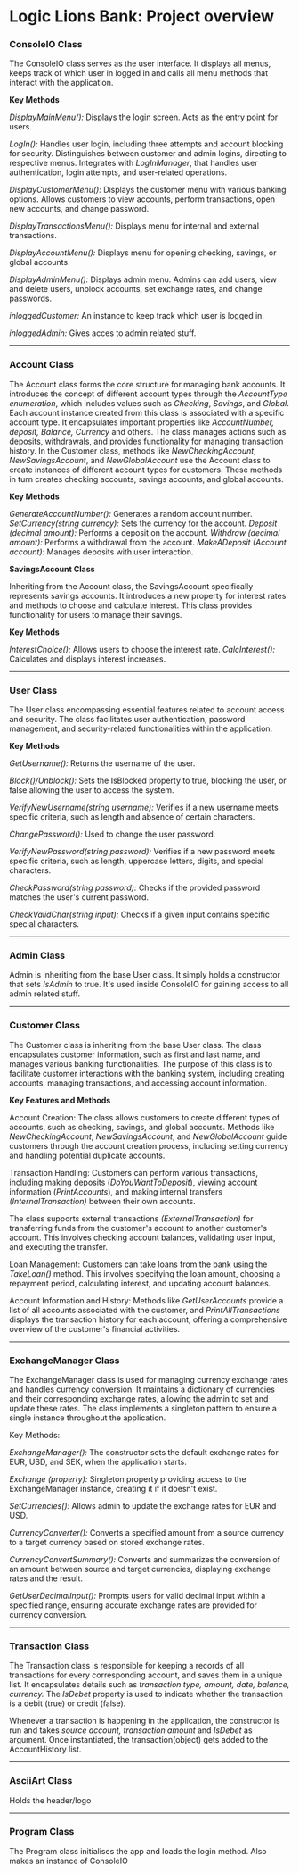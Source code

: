 # Logic Lions Bank: Project overview

### ConsoleIO Class

The ConsoleIO class serves as the user interface. It displays all menus, keeps track of which user in logged in and calls all menu methods that interact with the application.

**Key Methods**

*DisplayMainMenu():* Displays the login screen. Acts as the entry point for users.

*LogIn():* Handles user login, including three attempts and account blocking for security. Distinguishes between customer and admin logins, directing to respective menus. 
Integrates with *LogInManager*, that handles user authentication, login attempts, and user-related operations.

*DisplayCustomerMenu():* Displays the customer menu with various banking options.
Allows customers to view accounts, perform transactions, open new accounts, and change password.

*DisplayTransactionsMenu():* Displays menu for internal and external transactions.

*DisplayAccountMenu():* Displays menu for opening checking, savings, or global accounts.

*DisplayAdminMenu():* Displays admin menu. Admins can add users, view and delete users, unblock accounts, set exchange rates, and change passwords.

*inloggedCustomer:* An instance to keep track which user is logged in.

*inloggedAdmin:* Gives acces to admin related stuff.

----------

### Account Class

The Account class forms the core structure for managing bank accounts. It introduces the concept of different account types through the *AccountType enumeration*, which includes values such as *Checking*, *Savings*, and *Global*. Each account instance created from this class is associated with a specific account type.
It encapsulates important properties like *AccountNumber, deposit, Balance, Currency* and others.
The class manages actions such as deposits, withdrawals, and provides functionality for managing transaction history.
In the Customer class, methods like *NewCheckingAccount*, *NewSavingsAccount*, and *NewGlobalAccount* use the Account class to create instances of different account types for customers. These methods in turn creates checking accounts, savings accounts, and global accounts.

**Key Methods**

*GenerateAccountNumber():* Generates a random account number.
*SetCurrency(string currency):* Sets the currency for the account.
*Deposit (decimal amount):* Performs a deposit on the account.
*Withdraw (decimal amount):* Performs a withdrawal from the account.
*MakeADeposit (Account account):* Manages deposits with user interaction.

**SavingsAccount Class**

Inheriting from the Account class, the SavingsAccount specifically represents savings accounts. It introduces a new property for interest rates and methods to choose and calculate interest. This class provides functionality for users to manage their savings.

**Key Methods**

*InterestChoice():* Allows users to choose the interest rate.
*CalcInterest():* Calculates and displays interest increases.

----------

### User Class

The User class encompassing essential features related to account access and security. The class facilitates user authentication, password management, and security-related functionalities within the application.

**Key Methods**

*GetUsername():* Returns the username of the user.

*Block()/Unblock():* Sets the IsBlocked property to true, blocking the user, or false allowing the user to access the system.

*VerifyNewUsername(string username):* Verifies if a new username meets specific criteria, such as length and absence of certain characters.

*ChangePassword():* Used to change the user password.

*VerifyNewPassword(string password):* Verifies if a new password meets specific criteria, such as length, uppercase letters, digits, and special characters.

*CheckPassword(string password):* Checks if the provided password matches the user's current password.

*CheckValidChar(string input):* Checks if a given input contains specific special characters.

----------

### Admin Class

Admin is inheriting from the base User class. It simply holds a constructor that sets *IsAdmin* to true.
It's used inside ConsoleIO for gaining access to all admin related stuff.

----------

### Customer Class

The Customer class is inheriting from the base User class. The class encapsulates customer information, such as first and last name, and manages various banking functionalities. The purpose of this class is to facilitate customer interactions with the banking system, including creating accounts, managing transactions, and accessing account information.

**Key Features and Methods**

Account Creation:
The class allows customers to create different types of accounts, such as checking, savings, and global accounts. Methods like *NewCheckingAccount*, *NewSavingsAccount*, and *NewGlobalAccount* guide customers through the account creation process, including setting currency and handling potential duplicate accounts.

Transaction Handling:
Customers can perform various transactions, including making deposits (*DoYouWantToDeposit*), viewing account information (*PrintAccounts*), and making internal transfers *(InternalTransaction)* between their own accounts.

The class supports external transactions *(ExternalTransaction)* for transferring funds from the customer's account to another customer's account. This involves checking account balances, validating user input, and executing the transfer.

Loan Management:
Customers can take loans from the bank using the *TakeLoan()* method. This involves specifying the loan amount, choosing a repayment period, calculating interest, and updating account balances.

Account Information and History:
Methods like *GetUserAccounts* provide a list of all accounts associated with the customer, and *PrintAllTransactions* displays the transaction history for each account, offering a comprehensive overview of the customer's financial activities.

----------

### ExchangeManager Class

The ExchangeManager class is used for managing currency exchange rates and handles currency conversion. It maintains a dictionary of currencies and their corresponding exchange rates, allowing the admin to set and update these rates. The class implements a singleton pattern to ensure a single instance throughout the application.

Key Methods:

*ExchangeManager():* The constructor sets the default exchange rates for EUR, USD, and SEK, when the application starts.

*Exchange (property):* Singleton property providing access to the ExchangeManager instance, creating it if it doesn't exist.

*SetCurrencies():* Allows admin to update the exchange rates for EUR and USD.

*CurrencyConverter():* Converts a specified amount from a source currency to a target currency based on stored exchange rates.

*CurrencyConvertSummary():* Converts and summarizes the conversion of an amount between source and target currencies, displaying exchange rates and the result.

*GetUserDecimalInput():* Prompts users for valid decimal input within a specified range, ensuring accurate exchange rates are provided for currency conversion.

----------

### Transaction Class

The Transaction class is responsible for keeping a records of all transactions for every corresponding account, and saves them in a unique list. It encapsulates details such as *transaction type, amount, date, balance, currency.* The *IsDebet* property is used to indicate whether the transaction is a debit (true) or credit (false).

Whenever a transaction is happening in the application, the constructor is run and takes *source account, transaction amount* and *IsDebet* as argument. Once instantiated, the transaction(object) gets added to the AccountHistory list.

----------

### AsciiArt Class

Holds the header/logo

----------

### Program Class

The Program class initialises the app and loads the login method.
Also makes an instance of ConsoleIO




